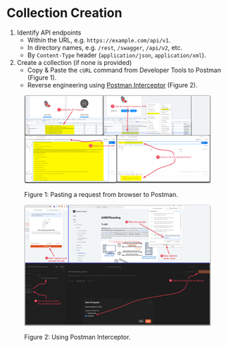 # Collection Creation

1. Identify API endpoints
   * Within the URL, e.g. `https://example.com/api/v1`.
   * In directory names, e.g. `/rest`, `/swagger`, `/api/v2`, etc.
   * By `Content-Type` header (`application/json`, `application/xml`).
2. Create a collection (if none is provided)
   * Copy & Paste the `cURL` command from Developer Tools to Postman (Figure 1).
   * Reverse engineering using [Postman Interceptor](https://learning.postman.com/docs/sending-requests/capturing-request-data/interceptor/) (Figure 2).

<figure><img src="../../.gitbook/assets/api_dev_tools_to_postman.png" alt=""><figcaption><p>Figure 1: Pasting a request from browser to Postman.</p></figcaption></figure>

<figure><img src="../../.gitbook/assets/postman_interceptor.png" alt=""><figcaption><p>Figure 2: Using Postman Interceptor.</p></figcaption></figure>
